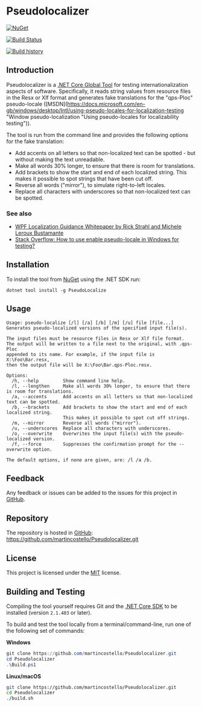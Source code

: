 # Pseudolocalizer

[![NuGet](https://buildstats.info/nuget/PseudoLocalize?includePreReleases=false)](http://www.nuget.org/packages/PseudoLocalize "Download PseudoLocalize from NuGet")

[![Build Status](https://dev.azure.com/martincostello/Pseudolocalizer/_apis/build/status/CI)](https://dev.azure.com/martincostello/Pseudolocalizer/_build/latest?definitionId=72)

[![Build history](https://buildstats.info/azurepipelines/chart/martincostello/Pseudolocalizer/72?branch=master&includeBuildsFromPullRequest=false)](https://dev.azure.com/martincostello/Pseudolocalizer/_build?definitionId=72)

## Introduction

Pseudolocalizer is a [.NET Core Global Tool](https://docs.microsoft.com/en-us/dotnet/core/tools/global-tools ".NET Core Global Tools overview") for testing internationalization aspects of software. Specifically, it reads string values from resource files in the Resx or Xlf format and generates fake translations for the "qps-Ploc" pseudo-locale ([MSDN](https://docs.microsoft.com/en-gb/windows/desktop/Intl/using-pseudo-locales-for-localization-testing "Window pseudo-localization "Using pseudo-locales for localizability testing")).

The tool is run from the command line and provides the following options for the fake translation:

  * Add accents on all letters so that non-localized text can be spotted - but without making the text unreadable.
  * Make all words 30% longer, to ensure that there is room for translations.
  * Add brackets to show the start and end of each localized string.
  This makes it possible to spot strings that have been cut off.
  * Reverse all words ("mirror"), to simulate right-to-left locales.
  * Replace all characters with underscores so that non-localized text can be spotted.

### See also
  * [WPF Localization Guidance Whitepaper by Rick Strahl and Michele Leroux Bustamante](https://archive.codeplex.com/?p=wpflocalization "WPF Localization Guidance")
  * [Stack Overflow: How to use enable pseudo-locale in Windows for testing?](https://stackoverflow.com/questions/7042920/how-to-use-enable-pseudo-locale-in-windows-for-testing/ "How to use enable pseudo-locale in Windows for testing?")

## Installation

To install the tool from [NuGet](https://www.nuget.org/packages/MartinCostello.Logging.XUnit/ "MartinCostello.Logging.XUnit on NuGet.org") using the .NET SDK run:

```
dotnet tool install -g PseudoLocalize
```

## Usage

```
Usage: pseudo-localize [/l] [/a] [/b] [/m] [/u] file [file...]
Generates pseudo-localized versions of the specified input file(s).

The input files must be resource files in Resx or Xlf file format.
The output will be written to a file next to the original, with .qps-Ploc
appended to its name. For example, if the input file is X:\Foo\Bar.resx,
then the output file will be X:\Foo\Bar.qps-Ploc.resx.

Options:
  /h, --help         Show command line help.
  /l, --lengthen     Make all words 30% longer, to ensure that there is room for translations.
  /a, --accents      Add accents on all letters so that non-localized text can be spotted.
  /b, --brackets     Add brackets to show the start and end of each localized string.
                     This makes it possible to spot cut off strings.
  /m, --mirror       Reverse all words ("mirror").
  /u, --underscores  Replace all characters with underscores.
  /o, --overwrite    Overwrites the input file(s) with the pseudo-localized version.
  /f, --force        Suppresses the confirmation prompt for the --overwrite option.

The default options, if none are given, are: /l /a /b.
```

## Feedback

Any feedback or issues can be added to the issues for this project in [GitHub](https://github.com/martincostello/Pseudolocalizer/issues "Issues for this project on GitHub.com").

## Repository

The repository is hosted in [GitHub](https://github.com/martincostello/Pseudolocalizer "This project on GitHub.com"): https://github.com/martincostello/Pseudolocalizer.git

## License

This project is licensed under the [MIT](https://github.com/martincostello/Pseudolocalizer/blob/master/LICENSE "The MIT license") license.

## Building and Testing

Compiling the tool yourself requires Git and the [.NET Core SDK](https://www.microsoft.com/net/download/core "Download the .NET Core SDK") to be installed (version `2.1.403` or later).

To build and test the tool locally from a terminal/command-line, run one of the following set of commands:

**Windows**

```powershell
git clone https://github.com/martincostello/Pseudolocalizer.git
cd Pseudolocalizer
.\Build.ps1
```

**Linux/macOS**

```sh
git clone https://github.com/martincostello/Pseudolocalizer.git
cd Pseudolocalizer
./build.sh
```
